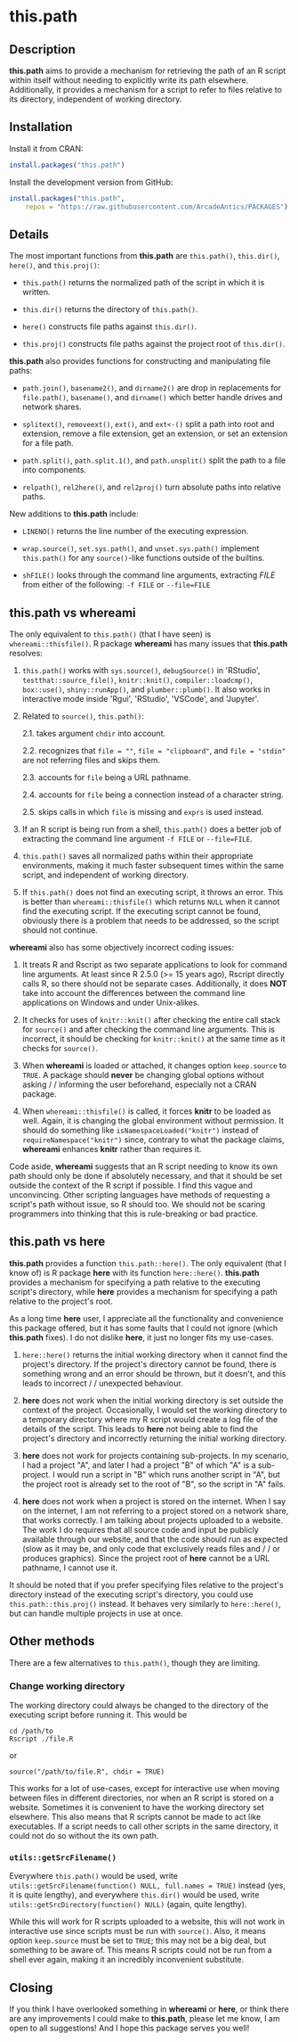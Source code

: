 # this.path

## Description

**this.path** aims to provide a mechanism for retrieving the path of an
R script within itself without needing to explicitly write its path
elsewhere. Additionally, it provides a mechanism for a script to refer
to files relative to its directory, independent of working directory.

## Installation

Install it from CRAN:
```R
install.packages("this.path")
```

Install the development version from GitHub:
```R
install.packages("this.path",
    repos = "https://raw.githubusercontent.com/ArcadeAntics/PACKAGES")
```

## Details

The most important functions from **this.path** are `this.path()`,
`this.dir()`, `here()`, and `this.proj()`:

*   `this.path()` returns the normalized path of the script in which it
    is written.

*   `this.dir()` returns the directory of `this.path()`.

*   `here()` constructs file paths against `this.dir()`.

*   `this.proj()` constructs file paths against the project root of
    `this.dir()`.

**this.path** also provides functions for constructing and manipulating
file paths:

*  `path.join()`, `basename2()`, and `dirname2()` are drop in
    replacements for `file.path()`, `basename()`, and `dirname()` which
    better handle drives and network shares.

*   `splitext()`, `removeext()`, `ext()`, and `ext<-()` split a path
    into root and extension, remove a file extension, get an extension,
    or set an extension for a file path.

*   `path.split()`, `path.split.1()`, and `path.unsplit()` split the
    path to a file into components.

*   `relpath()`, `rel2here()`, and `rel2proj()` turn absolute paths
    into relative paths.

New additions to **this.path** include:

*   `LINENO()` returns the line number of the executing expression.

*   `wrap.source()`, `set.sys.path()`, and `unset.sys.path()` implement
    `this.path()` for any `source()`-like functions outside of the
    builtins.

*   `shFILE()` looks through the command line arguments, extracting
    *FILE* from either of the following: `-f FILE` or `--file=FILE`

## **this.path** vs **whereami**

The only equivalent to `this.path()` (that I have seen) is
`whereami::thisfile()`. R package **whereami** has many issues that
**this.path** resolves:

1.  `this.path()` works with `sys.source()`, `debugSource()` in
    'RStudio', `testthat::source_file()`, `knitr::knit()`, 
    `compiler::loadcmp()`, `box::use()`, `shiny::runApp()`, and
    `plumber::plumb()`. It also works in interactive mode inside
    'Rgui', 'RStudio', 'VSCode', and 'Jupyter'.

2.  Related to `source()`, `this.path()`:

    2.1. takes argument `chdir` into account.

    2.2. recognizes that `file = ""`, `file = "clipboard"`, and
         `file = "stdin"` are not referring files and skips them.

    2.3. accounts for `file` being a URL pathname.

    2.4. accounts for `file` being a connection instead of a character
         string.

    2.5. skips calls in which `file` is missing and `exprs` is used
         instead.

3.  If an R script is being run from a shell, `this.path()` does a
    better job of extracting the command line argument `-f FILE` or
    `--file=FILE`.

4.  `this.path()` saves all normalized paths within their appropriate
    environments, making it much faster subsequent times within the
    same script, and independent of working directory.

5.  If `this.path()` does not find an executing script, it throws an
    error. This is better than `whereami::thisfile()` which returns
    `NULL` when it cannot find the executing script. If the executing
    script cannot be found, obviously there is a problem that needs to
    be addressed, so the script should not continue.

**whereami** also has some objectively incorrect coding issues:

1.  It treats R and Rscript as two separate applications to look for
    command line arguments. At least since R 2.5.0 (>= 15 years ago),
    Rscript directly calls R, so there should not be separate cases.
    Additionally, it does **NOT** take into account the differences
    between the command line applications on Windows and under
    Unix-alikes.

2.  It checks for uses of `knitr::knit()` after checking the entire
    call stack for `source()` and after checking the command line
    arguments. This is incorrect, it should be checking for
    `knitr::knit()` at the same time as it checks for `source()`.

3.  When **whereami** is loaded or attached, it changes option
    `keep.source` to `TRUE`. A package should **never** be changing
    global options without asking / / informing the user beforehand,
    especially not a CRAN package.

4.  When `whereami::thisfile()` is called, it forces **knitr** to be
    loaded as well. Again, it is changing the global environment
    without permission. It should do something like
    `isNamespaceLoaded("knitr")` instead of `requireNamespace("knitr")`
    since, contrary to what the package claims, **whereami** enhances
    **knitr** rather than requires it.

Code aside, **whereami** suggests that an R script needing to know its
own path should only be done if absolutely necessary, and that it
should be set outside the context of the R script if possible. I find
this vague and unconvincing. Other scripting languages have methods of 
requesting a script's path without issue, so R should too. We should
not be scaring programmers into thinking that this is rule-breaking or
bad practice.

## **this.path** vs **here**

**this.path** provides a function `this.path::here()`. The only
equivalent (that I know of) is R package **here** with its function
`here::here()`. **this.path** provides a mechanism for specifying a
path relative to the executing script's directory, while **here**
provides a mechanism for specifying a path relative to the project's
root.

As a long time **here** user, I appreciate all the functionality and
convenience this package offered, but it has some faults that I could
not ignore (which **this.path** fixes). I do not dislike **here**, it
just no longer fits my use-cases.

1.  `here::here()` returns the initial working directory when it cannot
    find the project's directory. If the project's directory cannot be
    found, there is something wrong and an error should be thrown, but
    it doesn't, and this leads to incorrect / / unexpected behaviour.

2.  **here** does not work when the initial working directory is set
    outside the context of the project. Occasionally, I would set the
    working directory to a temporary directory where my R script would
    create a log file of the details of the script. This leads to
    **here** not being able to find the project's directory and
    incorrectly returning the initial working directory.

3.  **here** does not work for projects containing sub-projects. In my 
    scenario, I had a project "A", and later I had a project "B" of
    which "A" is a sub-project. I would run a script in "B" which runs
    another script in "A", but the project root is already set to the
    root of "B", so the script in "A" fails.

4.  **here** does not work when a project is stored on the internet.
    When I say on the internet, I am not referring to a project stored
    on a network share, that works correctly. I am talking about
    projects uploaded to a website. The work I do requires that all
    source code and input be publicly available through our website,
    and that the code should run as expected (slow as it may be, and
    only code that exclusively reads files and / / or produces
    graphics). Since the project root of **here** cannot be a URL
    pathname, I cannot use it.

It should be noted that if you prefer specifying files relative to the
project's directory instead of the executing script's directory, you
could use `this.path::this.proj()` instead. It behaves very similarly
to `here::here()`, but can handle multiple projects in use at once.

## Other methods

There are a few alternatives to `this.path()`, though they are
limiting.

### Change working directory

The working directory could always be changed to the directory of the
executing script before running it. This would be

```{bash}
cd /path/to
Rscript ./file.R
```

or

```{r}
source("/path/to/file.R", chdir = TRUE)
```

This works for a lot of use-cases, except for interactive use when
moving between files in different directories, nor when an R script is
stored on a website. Sometimes it is convenient to have the working
directory set elsewhere. This also means that R scripts cannot be made
to act like executables. If a script needs to call other scripts in the
same directory, it could not do so without the its own path.

### `utils::getSrcFilename()`

Everywhere `this.path()` would be used, write
`utils::getSrcFilename(function() NULL, full.names = TRUE)`
instead (yes, it is quite lengthy), and everywhere `this.dir()` would
be used, write `utils::getSrcDirectory(function() NULL)` (again,
quite lengthy).

While this will work for R scripts uploaded to a website, this will not
work in interactive use since scripts must be run with `source()`.
Also, it means option `keep.source` must be set to `TRUE`; this may not
be a big deal, but something to be aware of. This means R scripts could
not be run from a shell ever again, making it an incredibly
inconvenient substitute.

## Closing

If you think I have overlooked something in **whereami** or **here**,
or think there are any improvements I could make to **this.path**,
please let me know, I am open to all suggestions! And I hope this
package serves you well!

